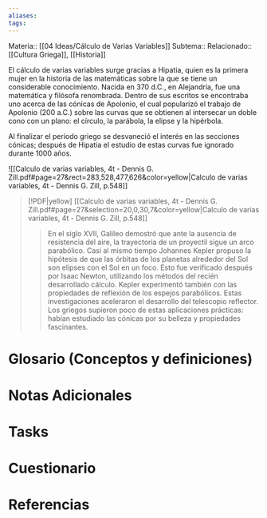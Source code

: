 ```yaml
---
aliases: 
tags:
---
```

Materia:: [[04 Ideas/Cálculo de Varias Variables]]
Subtema:: 
Relacionado:: [[Cultura Griega]], [[Historia]]

El cálculo de varias variables surge gracias a Hipatia, quien es la primera mujer en la historia de las matemáticas sobre la que se tiene un considerable conocimiento. Nacida en 370 d.C., en Alejandría, fue una matemática y filósofa renombrada. Dentro de sus escritos se encontraba uno acerca de las cónicas de Apolonio, el cual popularizó el trabajo de Apolonio (200 a.C.) sobre las curvas que se obtienen al intersecar un doble cono con un plano: el círculo, la parábola, la elipse y la hipérbola. 

Al finalizar el periodo griego se desvaneció el interés en las secciones cónicas; después de Hipatia el estudio de estas curvas fue ignorado durante 1000 años. 



![[Calculo de varias variables, 4t - Dennis G. Zill.pdf#page=27&rect=283,528,477,626&color=yellow|Calculo de varias variables, 4t - Dennis G. Zill, p.548]]

> [!PDF|yellow] [[Calculo de varias variables, 4t - Dennis G. Zill.pdf#page=27&selection=20,0,30,7&color=yellow|Calculo de varias variables, 4t - Dennis G. Zill, p.548]]
> > En el siglo XVII, Galileo demostró que ante la ausencia de resistencia del aire, la trayectoria de un proyectil sigue un arco parabólico. Casi al mismo tiempo Johannes Kepler propuso la hipótesis de que las órbitas de los planetas alrededor del Sol son elipses con el Sol en un foco. Esto fue verificado después por Isaac Newton, utilizando los métodos del recién desarrollado cálculo. Kepler experimentó también con las propiedades de reflexión de los espejos parabólicos. Estas investigaciones aceleraron el desarrollo del telescopio reflector. Los griegos supieron poco de estas aplicaciones prácticas: habían estudiado las cónicas por su belleza y propiedades fascinantes.
> 
> 

# Glosario (Conceptos y definiciones)

# Notas Adicionales

# Tasks

# Cuestionario

# Referencias 
